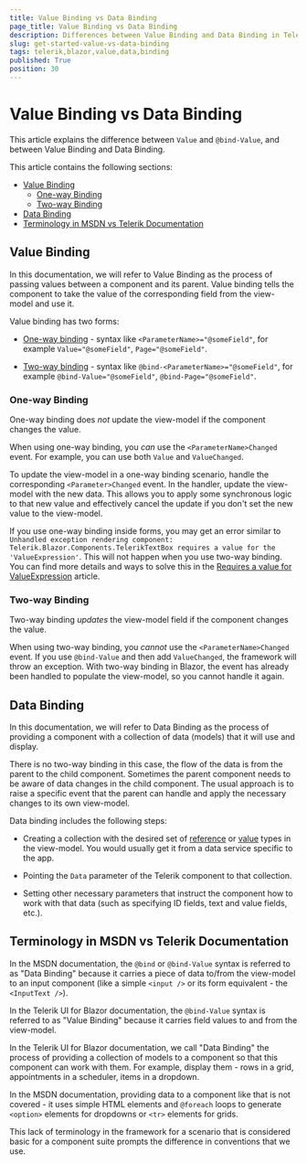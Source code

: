```yaml
---
title: Value Binding vs Data Binding
page_title: Value Binding vs Data Binding
description: Differences between Value Binding and Data Binding in Telerik UI for Blazor.
slug: get-started-value-vs-data-binding
tags: telerik,blazor,value,data,binding
published: True
position: 30
---
```


# Value Binding vs Data Binding

This article explains the difference between `Value` and `@bind-Value`, and between Value Binding and Data Binding.

This article contains the following sections:

* [Value Binding](#value-binding)
	* [One-way Binding](#one-way-binding)
	* [Two-way Binding](#two-way-binding)
* [Data Binding](#data-binding)
* [Terminology in MSDN vs Telerik Documentation](#terminology-in-msdn-vs-telerik-documentation)



## Value Binding

In this documentation, we will refer to Value Binding as the process of passing values between a component and its parent. Value binding tells the component to take the value of the corresponding field from the view-model and use it.

Value binding has two forms:

* [One-way binding](#one-way-binding) - syntax like `<ParameterName>="@someField"`, for example `Value="@someField"`, `Page="@someField"`.

* [Two-way binding](#two-way-binding) - syntax like `@bind-<ParameterName>="@someField"`, for example `@bind-Value="@someField"`, `@bind-Page="@someField"`.

### One-way Binding 

One-way binding does *not* update the view-model if the component changes the value.

When using one-way binding, you *can* use the `<ParameterName>Changed` event. For example, you can use both `Value` and `ValueChanged`.

To update the view-model in a one-way binding scenario, handle the corresponding `<Parameter>Changed` event. In the handler, update the view-model with the new data. This allows you to apply some synchronous logic to that new value and effectively cancel the update if you don't set the new value to the view-model.

If you use one-way binding inside forms, you may get an error similar to `Unhandled exception rendering component: Telerik.Blazor.Components.TelerikTextBox requires a value for the 'ValueExpression'`. This will not happen when you use two-way binding. You can find more details and ways to solve this in the [Requires a value for ValueExpression](slug://common-kb-requires-valueexpression) article.

### Two-way Binding

Two-way binding *updates* the view-model field if the component changes the value.

When using two-way binding, you _cannot_ use the `<ParameterName>Changed` event. If you use `@bind-Value` and then add `ValueChanged`, the framework will throw an exception. With two-way binding in Blazor, the event has already been handled to populate the view-model, so you cannot handle it again.

## Data Binding

In this documentation, we will refer to Data Binding as the process of providing a component with a collection of data (models) that it will use and display. 

There is no two-way binding in this case, the flow of the data is from the parent to the child component. Sometimes the parent component needs to be aware of data changes in the child component. The usual approach is to raise a specific event that the parent can handle and apply the necessary changes to its own view-model.

Data binding includes the following steps:

* Creating a collection with the desired set of [reference](https://learn.microsoft.com/en-us/dotnet/csharp/language-reference/keywords/reference-types) or [value](https://learn.microsoft.com/en-us/dotnet/csharp/language-reference/builtin-types/value-types) types in the view-model. You would usually get it from a data service specific to the app.

* Pointing the `Data` parameter of the Telerik component to that collection.

* Setting other necessary parameters that instruct the component how to work with that data (such as specifying ID fields, text and value fields, etc.).


## Terminology in MSDN vs Telerik Documentation

In the MSDN documentation, the `@bind` or `@bind-Value` syntax is referred to as "Data Binding" because it carries a piece of data to/from the view-model to an input component (like a simple `<input />` or its form equivalent - the `<InputText />`).

In the Telerik UI for Blazor documentation, the `@bind-Value` syntax is referred to as "Value Binding" because it carries field values to and from the view-model.

In the Telerik UI for Blazor documentation, we call "Data Binding" the process of providing a collection of models to a component so that this component can work with them. For example, display them - rows in a grid, appointments in a scheduler, items in a dropdown.

In the MSDN documentation, providing data to a component like that is not covered - it uses simple HTML elements and `@foreach` loops to generate `<option>` elements for dropdowns or `<tr>` elements for grids.

This lack of terminology in the framework for a scenario that is considered basic for a component suite prompts the difference in conventions that we use.
